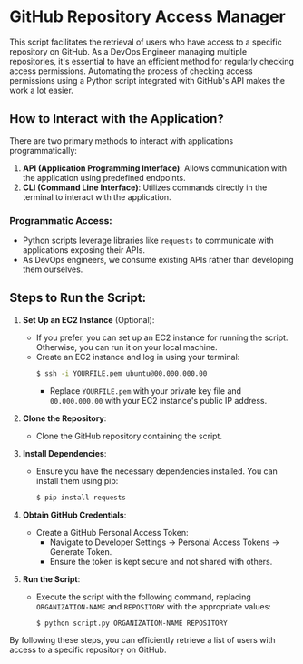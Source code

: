 # GitHub Repository Access Manager

This script facilitates the retrieval of users who have access to a specific repository on GitHub. As a DevOps Engineer managing multiple repositories, it's essential to have an efficient method for regularly checking access permissions. Automating the process of checking access permissions using a Python script integrated with GitHub's API makes the work a lot easier.

## How to Interact with the Application?

There are two primary methods to interact with applications programmatically:

1. **API (Application Programming Interface)**: Allows communication with the application using predefined endpoints.
2. **CLI (Command Line Interface)**: Utilizes commands directly in the terminal to interact with the application.

### Programmatic Access:

- Python scripts leverage libraries like `requests` to communicate with applications exposing their APIs.
- As DevOps engineers, we consume existing APIs rather than developing them ourselves.

## Steps to Run the Script:

1. **Set Up an EC2 Instance** (Optional):

   - If you prefer, you can set up an EC2 instance for running the script. Otherwise, you can run it on your local machine.
   - Create an EC2 instance and log in using your terminal: 
     ```bash
     $ ssh -i YOURFILE.pem ubuntu@00.000.000.00  
     ```
     - Replace `YOURFILE.pem` with your private key file and `00.000.000.00` with your EC2 instance's public IP address.

2. **Clone the Repository**:

   - Clone the GitHub repository containing the script.

3. **Install Dependencies**:

   - Ensure you have the necessary dependencies installed. You can install them using pip:
     ```bash
     $ pip install requests
     ```

4. **Obtain GitHub Credentials**:

   - Create a GitHub Personal Access Token:
     - Navigate to Developer Settings -> Personal Access Tokens -> Generate Token.
     - Ensure the token is kept secure and not shared with others.

5. **Run the Script**:

   - Execute the script with the following command, replacing `ORGANIZATION-NAME` and `REPOSITORY` with the appropriate values:
     ```bash
     $ python script.py ORGANIZATION-NAME REPOSITORY
     ```

By following these steps, you can efficiently retrieve a list of users with access to a specific repository on GitHub.
